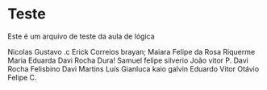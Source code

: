 # Teste
Este é um arquivo de teste da aula de lógica

Nicolas
Gustavo .c
Erick Correios
brayan;
Maiara
Felipe da Rosa Riquerme
Maria Eduarda
Davi Rocha Dura!
Samuel
felipe silverio
João vitor P.
Davi Rocha Felisbino
Davi Martins
Luís
Gianluca
kaio galvin
Eduardo
Vitor
Otávio
Felipe C.

